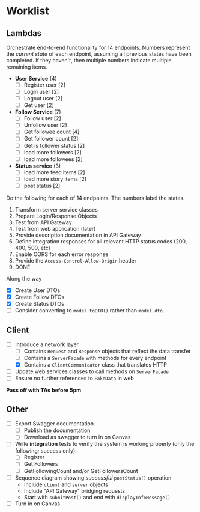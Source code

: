# Worklist

## Lambdas

Orchestrate end-to-end functionality for 14 endpoints. Numbers represent the _current state_ of each endpoint, assuming all previous states have been completed. If they haven't, then multiple numbers indicate multiple remaining items.
* **User Service** (4)
  - [ ] Register user [2]
  - [ ] Login user [2]
  - [ ] Logout user [2]
  - [ ] Get user [2]
* **Follow Service** (7)
  - [ ] Follow user [2]
  - [ ] Unfollow user [2]
  - [ ] Get followee count [4]
  - [ ] Get follower count [2]
  - [ ] Get is follower status [2]
  - [ ] load more followers [2]
  - [ ] load more followees [2]
* **Status service** (3)
  - [ ] load more feed items [2]
  - [ ] load more story items [2]
  - [ ] post status [2]

Do the following for each of 14 endpoints. The numbers label the states.
1. Transform server service classes
2. Prepare Login/Response Objects
2. Test from API Gateway
3. Test from web application (later)
4. Provide description documentation in API Gateway
5. Define integration responses for all relevant HTTP status codes (200, 400, 500, etc)
6. Enable CORS for each error response
7. Provide the `Access-Control-Allow-Origin` header
8. DONE

Along the way
- [x] Create User DTOs
- [x] Create Follow DTOs
- [x] Create Status DTOs
- [ ] Consider converting to `model.toDTO()` rather than `model.dto`.

## Client
- [ ] Introduce a network layer
  - [ ] Contains `Request` and `Response` objects that reflect the data transfer
  - [ ] Contains a `ServerFacade` with methods for every endpoint
  - [x] Contains a `ClientCommunicator` class that translates HTTP
- [ ] Update web services classes to call methods on `ServerFacade`
- [ ] Ensure no further references to `FakeData` in web

**Pass off with TAs before 5pm**

## Other
- [ ] Export Swagger documentation
  - [ ] Publish the documentation
  - [ ] Download as swagger to turn in on Canvas
- [ ] Write **integration** tests to verify the system is working properly (only the following; success only):
  - [ ] Register
  - [ ] Get Followers
  - [ ] GetFollowingCount and/or GetFollowersCount
- [ ] Sequence diagram showing _successful_ `postStatus()` operation
  * Include `client` and `server` objects
  * Include "API Gateway" bridging requests
  * Start with `submitPost()` and end with `displayInfoMessage()`
- [ ] Turn in on Canvas
